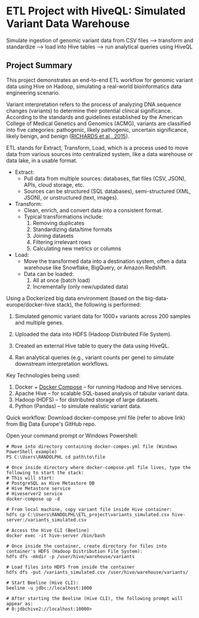 # ETL Project with HiveQL: Simulated Variant Data Warehouse
Simulate ingestion of genomic variant data from CSV files --> transform and standardize --> load into Hive tables --> run analytical queries using HiveQL

## Project Summary
This project demonstrates an end-to-end ETL workflow for genomic variant data using Hive on Hadoop, simulating a real-world bioinformatics data engineering scenario.

Variant interpretation refers to the process of analyzing DNA sequence changes (variants) to determine their potential clinical significance. According to the standards and guidelines established by the American College of Medical Genetics and Genomics (ACMG), variants are classified into five categories: pathogenic, likely pathogenic, uncertain significance, likely benign, and benign ([RICHARDS et al., 2015](https://www.acmg.net/docs/Standards_Guidelines_for_the_Interpretation_of_Sequence_Variants.pdf)). 

ETL stands for Extract, Transform, Load, which is a process used to move data from various sources into centralized system, like a data warehouse or data lake, in a usable format. 
- Extract:
    - Pull data from multiple sources: databases, flat files (CSV, JSON), APIs, cloud storage, etc.
    - Sources can be structured (SQL databases), semi-structured (XML, JSON), or unstructured (text, images).
- Transform:
    - Clean, enrich, and convert data into a consistent format.
    - Typical transformations include:
        1. Removing duplicates
        2. Standardizing data/time formats
        3. Joining datasets
        4. Filtering irrelevant rows
        5. Calculating new metrics or columns
- Load:
    - Move the transformed data into a destination system, often a data warehouse like Snowflake, BigQuery, or Amazon Redshift.
    - Data can be loaded:
        1. All at once (batch load)
        2. Incrementally (only new/updated data)




Using a Dockerized big data environment (based on the big-data-europe/docker-hive stack), the following is performed:

1. Simulated genomic variant data for 1000+ variants across 200 samples and multiple genes.

2. Uploaded the data into HDFS (Hadoop Distributed File System).

3. Created an external Hive table to query the data using HiveQL.

4. Ran analytical queries (e.g., variant counts per gene) to simulate downstream interpretation workflows.

Key Technologies being used:
1. Docker + [Docker Compose](https://github.com/big-data-europe/docker-hive/blob/master/docker-compose.yml) – for running Hadoop and Hive services.
2. Apache Hive – for scalable SQL-based analysis of tabular variant data.
3. Hadoop (HDFS) – for distributed storage of large datasets.
4. Python (Pandas) – to simulate realistic variant data.


Quick workflow:
Download docker-compose.yml file (refer to above link) from Big Data Europe's GitHub repo. 

Open your command prompt or Windows Powershell:
```
# Move into directory containing docker-compes.yml file (Windows PowerShell example)
PS C:\Users\RANDOLPHL cd path\to\file
```

```
# Once inside directory where docker-compose.yml file lives, type the following to start the stack:
# This will start:
# PostgreSQL as Hive Metastore DB
# Hive Metastore service
# Hiveserver2 service
docker-compose up -d
```

```
# From local machine, copy variant file inside Hive container:
hdfs cp C:\Users\RANDOLPHL\ETL_project\variants_simulated.csv hive-server:/variants_simulated.csv
```

```
# Access the Hive CLI (Beeline)
docker exec -it hive-server /bin/bash
```


```
# Once inside the container, create directory for files into container's HDFS (Hadoop Distribution File System):
hdfs dfs -mkdir -p /user/hive/warehouse/variants
```


```
# Load files into HDFS from inside the container
hdfs dfs -put /variants_simulated.csv /user/hive/warehouse/variants/
```


```
# Start Beeline (Hive CLI):
beeline -u jdbc://localhost:1000
```

```
# After starting the Beeline (Hive CLI), the following prompt will appear as:
# 0:jdbchive2://localhost:10000>
```
